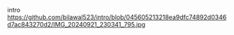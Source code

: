 intro
https://github.com/bilawal523/intro/blob/045605213218ea9dfc74892d0346d7ac843270d2/IMG_20240921_230341_795.jpg
